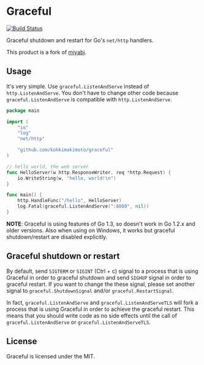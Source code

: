 # Graceful

[![Build Status](https://travis-ci.org/kohkimakimoto/graceful.svg?branch=master)](https://travis-ci.org/kohkimakimoto/graceful)

Graceful shutdown and restart for Go's `net/http` handlers.

This product is a fork of [miyabi](https://github.com/naoina/miyabi).

## Usage

It's very simple. Use `graceful.ListenAndServe` instead of `http.ListenAndServe`.
You don't have to change other code because `graceful.ListenAndServe` is compatible with `http.ListenAndServe`.

```go
package main

import (
    "io"
    "log"
    "net/http"

    "github.com/kohkimakimoto/graceful"
)

// hello world, the web server
func HelloServer(w http.ResponseWriter, req *http.Request) {
    io.WriteString(w, "hello, world!\n")
}

func main() {
    http.HandleFunc("/hello", HelloServer)
    log.Fatal(graceful.ListenAndServe(":8080", nil))
}
```

**NOTE**: Graceful is using features of Go 1.3, so doesn't work in Go 1.2.x and older versions. Also when using on Windows, it works but graceful shutdown/restart are disabled explicitly.

## Graceful shutdown or restart

By default, send `SIGTERM` or `SIGINT` (Ctrl + c) signal to a process that is using Graceful in order to graceful shutdown and send `SIGHUP` signal in order to graceful restart.
If you want to change the these signal, please set another signal to `graceful.ShutdownSignal` and/or `graceful.RestartSignal`.

In fact, `graceful.ListenAndServe` and `graceful.ListenAndServeTLS` will fork a process that is using Graceful in order to achieve the graceful restart.
This means that you should write code as no side effects until the call of `graceful.ListenAndServe` or `graceful.ListenAndServeTLS`.

## License

Graceful is licensed under the MIT.

